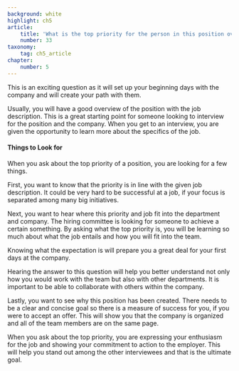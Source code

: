 ```yaml
---
background: white
highlight: ch5
article:
    title: 'What is the top priority for the person in this position over the next three months?'
    number: 33
taxonomy:
    tag: ch5_article
chapter:
    number: 5
---
```

This is an exciting question as it will set up your beginning days with the company and will create your path with them.

Usually, you will have a good overview of the position with the job description. This is a great starting point for someone looking to interview for the position and the company. When you get to an interview, you are given the opportunity to learn more about the specifics of the job.

#### Things to Look for
When you ask about the top priority of a position, you are looking for a few things.

First, you want to know that the priority is in line with the given job description. It could be very hard to be successful at a job, if your focus is separated among many big initiatives. 

Next, you want to hear where this priority and job fit into the department and company. The hiring committee is looking for someone to achieve a certain something. By asking what the top priority is, you will be learning so much about what the job entails and how you will fit into the team.

Knowing what the expectation is will prepare you a great deal for your first days at the company. 

Hearing the answer to this question will help you better understand not only how you would work with the team but also with other departments. It is important to be able to collaborate with others within the company.

Lastly, you want to see why this position has been created. There needs to be a clear and concise goal so there is a measure of success for you, if you were to accept an offer. This will show you that the company is organized and all of the team members are on the same page.

When you ask about the top priority, you are expressing your enthusiasm for the job and showing your commitment to action to the employer. This will help you stand out among the other interviewees and that is the ultimate goal.
